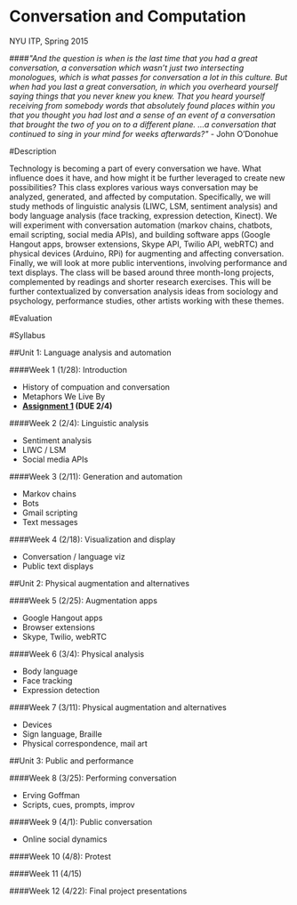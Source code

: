 Conversation and Computation
==============

NYU ITP, Spring 2015

####_"And the question is when is the last time that you had a great conversation, a conversation which wasn’t just two intersecting monologues, which is what passes for conversation a lot in this culture. But when had you last a great conversation, in which you overheard yourself saying things that you never knew you knew. That you heard yourself receiving from somebody words that absolutely found places within you that you thought you had lost and a sense of an event of a conversation that brought the two of you on to a different plane. …a conversation that continued to sing in your mind for weeks afterwards?"_ - John O’Donohue

#Description

Technology is becoming a part of every conversation we have. What influence does it have, and how might it be further leveraged to create new possibilities? This class explores various ways conversation may be analyzed, generated, and affected by computation. Specifically, we will study methods of linguistic analysis (LIWC, LSM, sentiment analysis) and body language analysis (face tracking, expression detection, Kinect). We will experiment with conversation automation (markov chains, chatbots, email scripting, social media APIs), and building software apps (Google Hangout apps, browser extensions, Skype API, Twilio API, webRTC) and physical devices (Arduino, RPi) for augmenting and affecting conversation. Finally, we will look at more public interventions, involving performance and text displays. The class will be based around three month-long projects, complemented by readings and shorter research exercises. This will be further contextualized by conversation analysis ideas from sociology and psychology, performance studies, other artists working with these themes.

#Evaluation


#Syllabus

##Unit 1: Language analysis and automation

####Week 1 (1/28): Introduction
* History of compuation and conversation
* Metaphors We Live By
* __[Assignment 1](https://github.com/lmccart/itp-convo-comp/wiki/Assignments#assignment-1-due-24) (DUE 2/4)__

####Week 2 (2/4): Linguistic analysis
* Sentiment analysis
* LIWC / LSM
* Social media APIs

####Week 3 (2/11): Generation and automation
* Markov chains
* Bots
* Gmail scripting
* Text messages

####Week 4 (2/18): Visualization and display
* Conversation / language viz
* Public text displays

##Unit 2: Physical augmentation and alternatives

####Week 5 (2/25): Augmentation apps
* Google Hangout apps
* Browser extensions
* Skype, Twilio, webRTC

####Week 6 (3/4): Physical analysis
* Body language
* Face tracking
* Expression detection

####Week 7 (3/11): Physical augmentation and alternatives
* Devices
* Sign language, Braille
* Physical correspondence, mail art

##Unit 3: Public and performance

####Week 8 (3/25): Performing conversation
* Erving Goffman
* Scripts, cues, prompts, improv

####Week 9 (4/1): Public conversation
* Online social dynamics

####Week 10 (4/8): Protest

####Week 11 (4/15)

####Week 12 (4/22): Final project presentations
